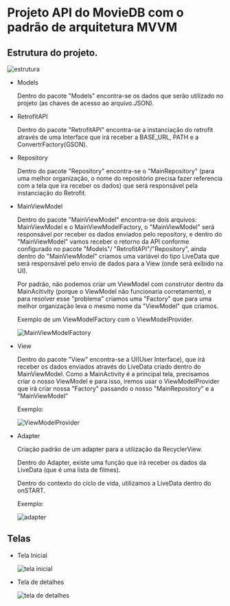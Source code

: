 # Projeto API do MovieDB com o padrão de arquitetura MVVM


## Estrutura do projeto.

![estrutura](https://user-images.githubusercontent.com/109437880/222192060-60de00ec-ea5e-4b4a-89a5-7eec922b2c9c.PNG)

- Models

  Dentro do pacote "Models" encontra-se os dados que serão utilizado no projeto (as chaves de acesso ao arquivo.JSON).

- RetrofitAPI

  Dentro do pacote "RetrofitAPI" encontra-se a instanciação do retrofit através de uma Interface que irá receber a BASE_URL, PATH e a ConvertrFactory(GSON).
  
- Repository
  
  Dentro do pacote "Repository" encontra-se o "MainRepository" (para uma melhor organização, o nome do repositório precisa fazer referencia com a tela que ira receber os 
  dados) que será responsável pela instanciação do Retrofit.
  
- MainViewModel
  
  Dentro do pacote "MainViewModel" encontra-se dois arquivos: MainViewModel e o MainViewModelFactory, o "MainViewModel" será responsável por receber os dados enviados
  pelo repository, e dentro do "MainViewModel" vamos receber o retorno da API conforme configurado no pacote "Models"/ "RetrofitAPI"/"Repository", ainda dentro do 
  "MainViewModel" criamos uma variável do tipo LiveData<List> que será responsável pelo envio de dados para a View (onde será exibido na UI).
  
  Por padrão, não podemos criar um ViewModel com construtor dentro da MainAcitivity (porque o ViewModel não funcionaria corretamente), e para resolver esse "problema"
  criamos uma "Factory" que para uma melhor organização leva o mesmo nome da "ViewModel" que criamos.
  
  Exemplo de um ViewModelFactory com o ViewModelProvider.
  
  ![MainViewModelFactory](https://user-images.githubusercontent.com/109437880/222205123-d2c25a91-d2f6-405c-b183-a48905879991.PNG)

  
- View

  Dentro do pacote "View" encontra-se a UI(User Interface), que irá receber os dados enviados através do LiveData criado dentro do MainViewModel. Como a MainActivity
  é a principal tela, precisamos criar o nosso ViewModel e para isso, iremos usar o ViewModelProvider que irá criar nossa "Factory" passando o nosso "MainRepository"
  e a "MainViewModel"
  
  Exemplo:
  
  ![ViewModelProvider](https://user-images.githubusercontent.com/109437880/222208564-0a070674-12d5-4437-9efd-850882b63eb6.PNG)
  
- Adapter
  
  Criação padrão de um adapter para a utilização da RecyclerView.
  
  Dentro do Adapter, existe uma função que irá receber os dados da LiveData (que é uma lista de filmes).
  
  Dentro do contexto do ciclo de vida, utilizamos a LiveData dentro do onSTART.
  
  Exemplo:
  
  ![adapter](https://user-images.githubusercontent.com/109437880/222211869-acab3f6f-7881-407c-94a9-8fa4922ce5a0.PNG)

## Telas

- Tela Inicial

  ![tela inicial](https://user-images.githubusercontent.com/109437880/222212469-a3522eda-3e88-4715-bb08-805a374da0f1.PNG)
  
- Tela de detalhes

  ![tela de detalhes](https://user-images.githubusercontent.com/109437880/222212578-48c1bcb6-abd0-4829-8429-fd54a5c44a7e.PNG)


